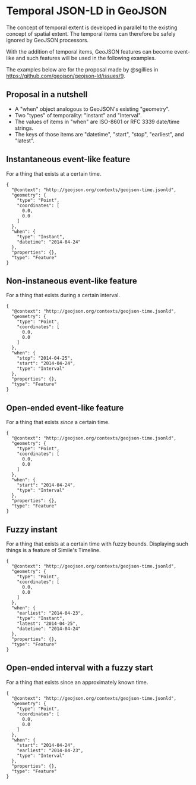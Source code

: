 # Temporal JSON-LD in GeoJSON

The concept of temporal extent is developed in parallel to the existing concept
of spatial extent. The temporal items can therefore be safely ignored by
GeoJSON processors.

With the addition of temporal items, GeoJSON features can become event-like and
such features will be used in the following examples.

The examples below are for the proposal made by @sgillies in
https://github.com/geojson/geojson-ld/issues/9.

## Proposal in a nutshell

- A "when" object analogous to GeoJSON's existing "geometry".
- Two "types" of temporality: "Instant" and "Interval".
- The values of items in "when" are ISO-8601 or RFC 3339 date/time strings.
- The keys of those items are "datetime", "start", "stop", "earliest",
  and "latest".

## Instantaneous event-like feature

For a thing that exists at a certain time.

```
{
  "@context": "http://geojson.org/contexts/geojson-time.jsonld",
  "geometry": {
    "type": "Point",
    "coordinates": [
      0.0,
      0.0
    ]
  },
  "when": {
    "type": "Instant",
    "datetime": "2014-04-24"
  },
  "properties": {},
  "type": "Feature"
}
```

## Non-instaneous event-like feature

For a thing that exists during a certain interval.

```
{
  "@context": "http://geojson.org/contexts/geojson-time.jsonld",
  "geometry": {
    "type": "Point",
    "coordinates": [
      0.0,
      0.0
    ]
  },
  "when": {
    "stop": "2014-04-25",
    "start": "2014-04-24",
    "type": "Interval"
  },
  "properties": {},
  "type": "Feature"
}
```

## Open-ended event-like feature

For a thing that exists *since* a certain time.

```
{
  "@context": "http://geojson.org/contexts/geojson-time.jsonld",
  "geometry": {
    "type": "Point",
    "coordinates": [
      0.0,
      0.0
    ]
  },
  "when": {
    "start": "2014-04-24",
    "type": "Interval"
  },
  "properties": {},
  "type": "Feature"
}
```

## Fuzzy instant

For a thing that exists at a certain time with fuzzy bounds. Displaying such
things is a feature of Simile's Timeline.

```
{
  "@context": "http://geojson.org/contexts/geojson-time.jsonld",
  "geometry": {
    "type": "Point",
    "coordinates": [
      0.0,
      0.0
    ]
  },
  "when": {
    "earliest": "2014-04-23",
    "type": "Instant",
    "latest": "2014-04-25",
    "datetime": "2014-04-24"
  },
  "properties": {},
  "type": "Feature"
}
```

## Open-ended interval with a fuzzy start

For a thing that exists since an approximately known time.

```
{
  "@context": "http://geojson.org/contexts/geojson-time.jsonld",
  "geometry": {
    "type": "Point",
    "coordinates": [
      0.0,
      0.0
    ]
  },
  "when": {
    "start": "2014-04-24",
    "earliest": "2014-04-23",
    "type": "Interval"
  },
  "properties": {},
  "type": "Feature"
}
```


